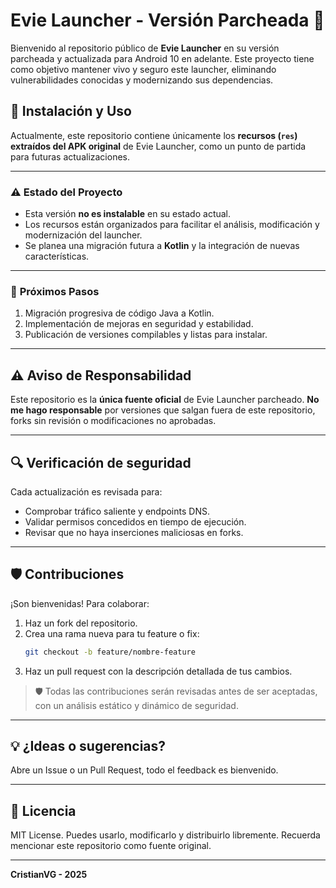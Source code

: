 # Evie Launcher - Versión Parcheada 🔐

Bienvenido al repositorio público de **Evie Launcher** en su versión parcheada y actualizada para Android 10 en adelante. Este proyecto tiene como objetivo mantener vivo y seguro este launcher, eliminando vulnerabilidades conocidas y modernizando sus dependencias.


## 🔄 **Instalación y Uso**
Actualmente, este repositorio contiene únicamente los **recursos (`res`) extraídos del APK original** de Evie Launcher, como un punto de partida para futuras actualizaciones.

---

### ⚠️ **Estado del Proyecto**
- Esta versión **no es instalable** en su estado actual. 
- Los recursos están organizados para facilitar el análisis, modificación y modernización del launcher.
- Se planea una migración futura a **Kotlin** y la integración de nuevas características.

---

### 🚀 **Próximos Pasos**
1. Migración progresiva de código Java a Kotlin.
2. Implementación de mejoras en seguridad y estabilidad.
3. Publicación de versiones compilables y listas para instalar.

---

## ⚠️ **Aviso de Responsabilidad**
Este repositorio es la **única fuente oficial** de Evie Launcher parcheado. **No me hago responsable** por versiones que salgan fuera de este repositorio, forks sin revisión o modificaciones no aprobadas.

---

## 🔍 **Verificación de seguridad**
Cada actualización es revisada para:
- Comprobar tráfico saliente y endpoints DNS.
- Validar permisos concedidos en tiempo de ejecución.
- Revisar que no haya inserciones maliciosas en forks.

---

## 🛡️ **Contribuciones**
¡Son bienvenidas! Para colaborar:
1. Haz un fork del repositorio.
2. Crea una rama nueva para tu feature o fix:
   ```bash
   git checkout -b feature/nombre-feature
   ```
3. Haz un pull request con la descripción detallada de tus cambios.

> 🛡️ Todas las contribuciones serán revisadas antes de ser aceptadas, con un análisis estático y dinámico de seguridad.

---

## 💡 **¿Ideas o sugerencias?**
Abre un Issue o un Pull Request, todo el feedback es bienvenido.

---

## 📜 **Licencia**
MIT License. Puedes usarlo, modificarlo y distribuirlo libremente. Recuerda mencionar este repositorio como fuente original.

---

**CristianVG - 2025**
